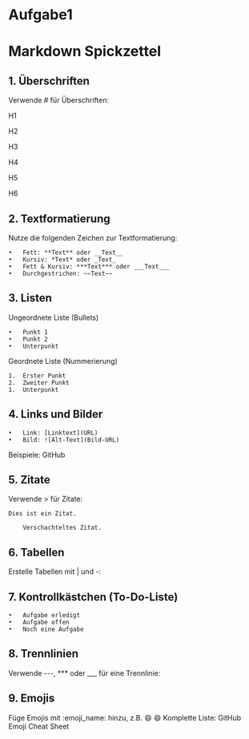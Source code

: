 # Aufgabe1

# Markdown Spickzettel
## 1. Überschriften

Verwende # für Überschriften:

H1

H2

H3

H4

H5

H6

## 2. Textformatierung

Nutze die folgenden Zeichen zur Textformatierung:

	•	Fett: **Text** oder __Text__
	•	Kursiv: *Text* oder _Text_
	•	Fett & Kursiv: ***Text*** oder ___Text___
	•	Durchgestrichen: ~~Text~~

## 3. Listen

Ungeordnete Liste (Bullets)

	•	Punkt 1
	•	Punkt 2
	•	Unterpunkt

Geordnete Liste (Nummerierung)

	1.	Erster Punkt
	2.	Zweiter Punkt
	1.	Unterpunkt

## 4. Links und Bilder

	•	Link: [Linktext](URL)
	•	Bild: ![Alt-Text](Bild-URL)

Beispiele:
GitHub

## 5. Zitate

Verwende > für Zitate:

	Dies ist ein Zitat.

		Verschachteltes Zitat.
  
## 6. Tabellen

Erstelle Tabellen mit | und -:

## 7. Kontrollkästchen (To-Do-Liste)

	•	Aufgabe erledigt
	•	Aufgabe offen
	•	Noch eine Aufgabe

## 8. Trennlinien

Verwende ---, *** oder ___ für eine Trennlinie:

## 9. Emojis

Füge Emojis mit :emoji_name: hinzu, z.B. :smile: 😄
Komplette Liste: GitHub Emoji Cheat Sheet
